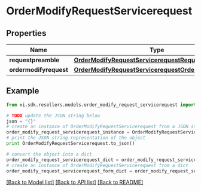 # OrderModifyRequestServicerequest


## Properties

Name | Type | Description | Notes
------------ | ------------- | ------------- | -------------
**requestpreamble** | [**OrderModifyRequestServicerequestRequestpreamble**](OrderModifyRequestServicerequestRequestpreamble.md) |  | [optional] 
**ordermodifyrequest** | [**OrderModifyRequestServicerequestOrdermodifyrequest**](OrderModifyRequestServicerequestOrdermodifyrequest.md) |  | [optional] 

## Example

```python
from xi.sdk.resellers.models.order_modify_request_servicerequest import OrderModifyRequestServicerequest

# TODO update the JSON string below
json = "{}"
# create an instance of OrderModifyRequestServicerequest from a JSON string
order_modify_request_servicerequest_instance = OrderModifyRequestServicerequest.from_json(json)
# print the JSON string representation of the object
print OrderModifyRequestServicerequest.to_json()

# convert the object into a dict
order_modify_request_servicerequest_dict = order_modify_request_servicerequest_instance.to_dict()
# create an instance of OrderModifyRequestServicerequest from a dict
order_modify_request_servicerequest_form_dict = order_modify_request_servicerequest.from_dict(order_modify_request_servicerequest_dict)
```
[[Back to Model list]](../README.md#documentation-for-models) [[Back to API list]](../README.md#documentation-for-api-endpoints) [[Back to README]](../README.md)


